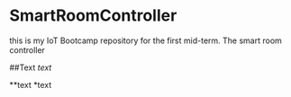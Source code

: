 # SmartRoomController
this is my IoT Bootcamp repository for the first mid-term. The smart room controller

##Text
*text*

**text
*text
